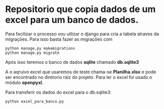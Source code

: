 # Repositorio que copia dados de um excel para um banco de dados.

Para facilizar o processo vou utlizar o django para cria a tabela atraves da migrações. Para isso basta fazer as migrações com


```console
python manage.py makemigrations
python manage.py migrate
```

Após isso teremos o banco de dados **sqlite** chamado **db.sqlite3**

A o aqruivo excel que usaremos de teste chama-se **Planilha.xlsx** e pode ser encontrado no diretorio raiz do projeto. Para ler o excel foi usado o módulo
**openpyxl**.

Para transferir os dados do excel para o db.sqlite3:

```console
python excel_para_banco.py
```